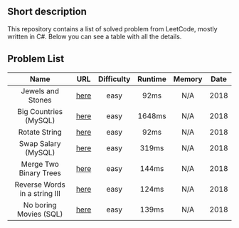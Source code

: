 ## Short description
This repository contains a list of solved problem from LeetCode, mostly written in C#.
Below you can see a table with all the details.

## Problem List
|             Name              |                                 URL                                 | Difficulty | Runtime | Memory | Date  |
| :---------------------------: | :-----------------------------------------------------------------: | :--------: | :-----: | :----: | :---: |
|       Jewels and Stones       |      [here](https://leetcode.com/problems/jewels-and-stones/)       |    easy    |  92ms   |  N/A   | 2018  |
|     Big Countries (MySQL)     |         [here](https://leetcode.com/problems/big-countries)         |    easy    | 1648ms  |  N/A   | 2018  |
|         Rotate String         |         [here](https://leetcode.com/problems/rotate-string)         |    easy    |  92ms   |  N/A   | 2018  |
|      Swap Salary (MySQL)      |         [here](https://leetcode.com/problems/swap-salary/)          |    easy    |  319ms  |  N/A   | 2018  |
|    Merge Two Binary Trees     |    [here](https://leetcode.com/problems/merge-two-binary-trees/)    |    easy    |  144ms  |  N/A   | 2018  |
| Reverse Words in a string III | [here](https://leetcode.com/problems/reverse-words-in-a-string-iii) |    easy    |  124ms  |  N/A   | 2018  |
|    No boring Movies (SQL)     |      [here](https://leetcode.com/problems/not-boring-movies/)       |    easy    |  139ms  |  N/A   | 2018  |
